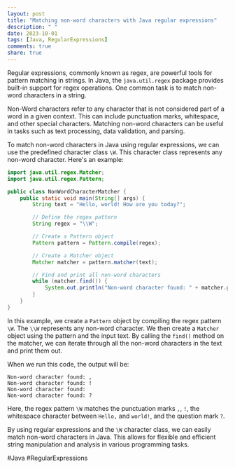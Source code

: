```yaml
---
layout: post
title: "Matching non-word characters with Java regular expressions"
description: " "
date: 2023-10-01
tags: [Java, RegularExpressions]
comments: true
share: true
---
```


Regular expressions, commonly known as regex, are powerful tools for pattern matching in strings. In Java, the `java.util.regex` package provides built-in support for regex operations. One common task is to match non-word characters in a string.

Non-Word characters refer to any character that is not considered part of a word in a given context. This can include punctuation marks, whitespace, and other special characters. Matching non-word characters can be useful in tasks such as text processing, data validation, and parsing.

To match non-word characters in Java using regular expressions, we can use the predefined character class `\W`. This character class represents any non-word character. Here's an example:

```java
import java.util.regex.Matcher;
import java.util.regex.Pattern;

public class NonWordCharacterMatcher {
    public static void main(String[] args) {
        String text = "Hello, world! How are you today?";

        // Define the regex pattern
        String regex = "\\W";

        // Create a Pattern object
        Pattern pattern = Pattern.compile(regex);

        // Create a Matcher object
        Matcher matcher = pattern.matcher(text);

        // Find and print all non-word characters
        while (matcher.find()) {
            System.out.println("Non-word character found: " + matcher.group());
        }
    }
}
```

In this example, we create a `Pattern` object by compiling the regex pattern `\W`. The `\\W` represents any non-word character. We then create a `Matcher` object using the pattern and the input text. By calling the `find()` method on the matcher, we can iterate through all the non-word characters in the text and print them out.

When we run this code, the output will be:

```
Non-word character found: ,
Non-word character found: !
Non-word character found:  
Non-word character found: ?
```

Here, the regex pattern `\W` matches the punctuation marks `,`, `!`, the whitespace character between `Hello,` and `world!`, and the question mark `?`.

By using regular expressions and the `\W` character class, we can easily match non-word characters in Java. This allows for flexible and efficient string manipulation and analysis in various programming tasks.

#Java #RegularExpressions